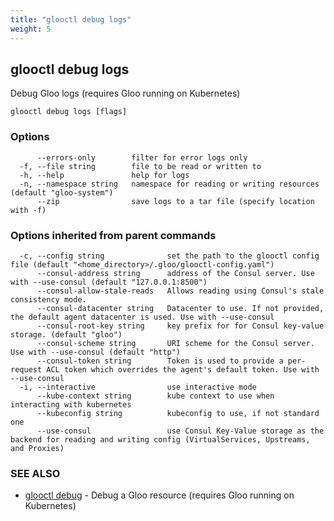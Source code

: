```yaml
---
title: "glooctl debug logs"
weight: 5
---
```

## glooctl debug logs

Debug Gloo logs (requires Gloo running on Kubernetes)

```
glooctl debug logs [flags]
```

### Options

```
      --errors-only        filter for error logs only
  -f, --file string        file to be read or written to
  -h, --help               help for logs
  -n, --namespace string   namespace for reading or writing resources (default "gloo-system")
      --zip                save logs to a tar file (specify location with -f)
```

### Options inherited from parent commands

```
  -c, --config string              set the path to the glooctl config file (default "<home_directory>/.gloo/glooctl-config.yaml")
      --consul-address string      address of the Consul server. Use with --use-consul (default "127.0.0.1:8500")
      --consul-allow-stale-reads   Allows reading using Consul's stale consistency mode.
      --consul-datacenter string   Datacenter to use. If not provided, the default agent datacenter is used. Use with --use-consul
      --consul-root-key string     key prefix for for Consul key-value storage. (default "gloo")
      --consul-scheme string       URI scheme for the Consul server. Use with --use-consul (default "http")
      --consul-token string        Token is used to provide a per-request ACL token which overrides the agent's default token. Use with --use-consul
  -i, --interactive                use interactive mode
      --kube-context string        kube context to use when interacting with kubernetes
      --kubeconfig string          kubeconfig to use, if not standard one
      --use-consul                 use Consul Key-Value storage as the backend for reading and writing config (VirtualServices, Upstreams, and Proxies)
```

### SEE ALSO

* [glooctl debug](../glooctl_debug)	 - Debug a Gloo resource (requires Gloo running on Kubernetes)

